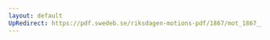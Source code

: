 ```yaml
---
layout: default
UpRedirect: https://pdf.swedeb.se/riksdagen-motions-pdf/1867/mot_1867__ak__00056/mot_1867__ak__00056_001.pdf
---
```

